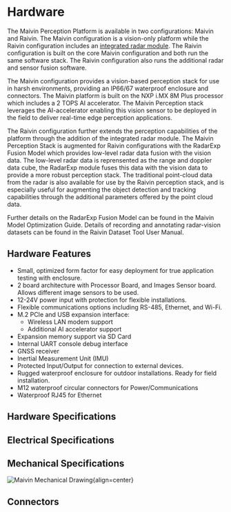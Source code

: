 # Hardware

The Maivin Perception Platform is available in two configurations: Maivin and Raivin.  The Maivin configuration is a vision-only platform while the Raivin configuration includes an [integrated radar module](./radar.md).  The Raivin configuration is built on the core Maivin configuration and both run the same software stack.  The Raivin configuration also runs the additional radar and sensor fusion software.

The Maivin configuration provides a vision-based perception stack for use in harsh environments, providing an IP66/67 waterproof enclosure and connectors.  The Maivin platform is built on the NXP i.MX 8M Plus processor which includes a 2 TOPS AI accelerator.  The Maivin Perception stack leverages the AI-accelerator enabling this vision sensor to be deployed in the field to deliver real-time edge perception applications.

The Raivin configuration further extends the perception capabilities of the platform through the addition of the integrated radar module.  The Maivin Perception Stack is augmented for Raivin configurations with the RadarExp Fusion Model which provides low-level radar data fusion with the vision data.  The low-level radar data is reprensented as the range and doppler data cube, the RadarExp module fuses this data with the vision data to provide a more robust perception stack.  The traditional point-cloud data from the radar is also available for use by the Raivin perception stack, and is especially useful for augmenting the object detection and tracking capabilities through the additional parameters offered by the point cloud data.  

Further details on the RadarExp Fusion Model can be found in the Maivin Model Optimization Guide.  Details of recording and annotating radar-vision datasets can be found in the Raivin Dataset Tool User Manual.

## Hardware Features

- Small, optimized form factor for easy deployment for true application testing with enclosure.
- 2 board architecture with Processor Board, and Images Sensor board.  Allows different image sensors to be used.
- 12-24V power input with protection for flexible installations. 
- Flexible communications options including RS-485, Ethernet, and Wi-Fi.
- M.2 PCIe and USB expansion interface:
  - Wireless LAN modem support
  - Additional AI accelerator support
- Expansion memory support via SD Card
- Internal UART console debug interface
- GNSS receiver
- Inertial Measurement Unit (IMU)
- Protected Input/Output for connection to external devices.
- Rugged waterproof enclosure for outdoor installations. Ready for field installation.
- M12 waterproof circular connectors for Power/Communications
- Waterproof RJ45 for Ethernet


## Hardware Specifications


## Electrical Specifications


## Mechanical Specifications

![Maivin Mechanical Drawing](static/mechanical.png){align=center}

## Connectors

